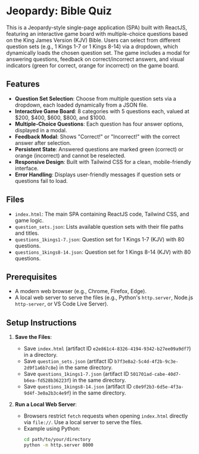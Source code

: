 # Jeopardy: Bible Quiz

This is a Jeopardy-style single-page application (SPA) built with ReactJS, featuring an interactive game board with multiple-choice questions based on the King James Version (KJV) Bible. Users can select from different question sets (e.g., 1 Kings 1-7 or 1 Kings 8-14) via a dropdown, which dynamically loads the chosen question set. The game includes a modal for answering questions, feedback on correct/incorrect answers, and visual indicators (green for correct, orange for incorrect) on the game board.

## Features
- **Question Set Selection**: Choose from multiple question sets via a dropdown, each loaded dynamically from a JSON file.
- **Interactive Game Board**: 8 categories with 5 questions each, valued at $200, $400, $600, $800, and $1000.
- **Multiple-Choice Questions**: Each question has four answer options, displayed in a modal.
- **Feedback Modal**: Shows "Correct!" or "Incorrect!" with the correct answer after selection.
- **Persistent State**: Answered questions are marked green (correct) or orange (incorrect) and cannot be reselected.
- **Responsive Design**: Built with Tailwind CSS for a clean, mobile-friendly interface.
- **Error Handling**: Displays user-friendly messages if question sets or questions fail to load.

## Files
- `index.html`: The main SPA containing ReactJS code, Tailwind CSS, and game logic.
- `question_sets.json`: Lists available question sets with their file paths and titles.
- `questions_1kings1-7.json`: Question set for 1 Kings 1-7 (KJV) with 80 questions.
- `questions_1kings8-14.json`: Question set for 1 Kings 8-14 (KJV) with 80 questions.

## Prerequisites
- A modern web browser (e.g., Chrome, Firefox, Edge).
- A local web server to serve the files (e.g., Python's `http.server`, Node.js `http-server`, or VS Code Live Server).

## Setup Instructions
1. **Save the Files**:
   - Save `index.html` (artifact ID `e2e861c4-8326-4194-9342-b27ee09a9df7`) in a directory.
   - Save `question_sets.json` (artifact ID `b7f3e8a2-5c4d-4f2b-9c3e-2d9f1a6b7c8e`) in the same directory.
   - Save `questions_1kings1-7.json` (artifact ID `501701ad-cabe-40d7-b6ea-fd528b36223f`) in the same directory.
   - Save `questions_1kings8-14.json` (artifact ID `c8e9f2b3-6d5e-4f3a-9d4f-3e0a2b3c4e9f`) in the same directory.

2. **Run a Local Web Server**:
   - Browsers restrict `fetch` requests when opening `index.html` directly via `file://`. Use a local server to serve the files.
   - Example using Python:
     ```bash
     cd path/to/your/directory
     python -m http.server 8000
